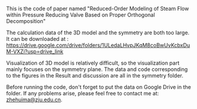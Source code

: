 This is the code of paper named "Reduced-Order Modeling of Steam Flow within Pressure Reducing Valve Based on Proper Orthogonal Decomposition"

The calculation data of the 3D model and the symmetry are both too large. It can be downloaded at : https://drive.google.com/drive/folders/1ULedaLHvpJKqM8coBwUvKcbxDuM-VXZi?usp=drive_link

Visualization of 3D model is relatively difficult, so the visualization part mainly focuses on the symmetry plane. The data and code corresponding to the figures in the Result and discussion are all in the symmetry folder.

Before running the code, don't forget to put the data on Google Drive in the folder. If any problems arise, please feel free to contact me at: zhehuima@zju.edu.cn.
